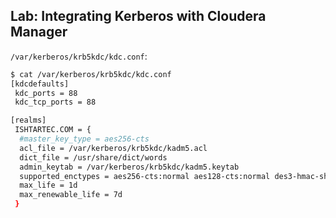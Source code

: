 ## Lab: Integrating Kerberos with Cloudera Manager

`/var/kerberos/krb5kdc/kdc.conf`:

```bash
$ cat /var/kerberos/krb5kdc/kdc.conf
[kdcdefaults]
 kdc_ports = 88
 kdc_tcp_ports = 88

[realms]
 ISHTARTEC.COM = {
  #master_key_type = aes256-cts
  acl_file = /var/kerberos/krb5kdc/kadm5.acl
  dict_file = /usr/share/dict/words
  admin_keytab = /var/kerberos/krb5kdc/kadm5.keytab
  supported_enctypes = aes256-cts:normal aes128-cts:normal des3-hmac-sha1:normal arcfour-hmac:normal camellia256-cts:normal camellia128-cts:normal des-hmac-sha1:normal des-cbc-md5:normal des-cbc-crc:normal
  max_life = 1d
  max_renewable_life = 7d
 }
```